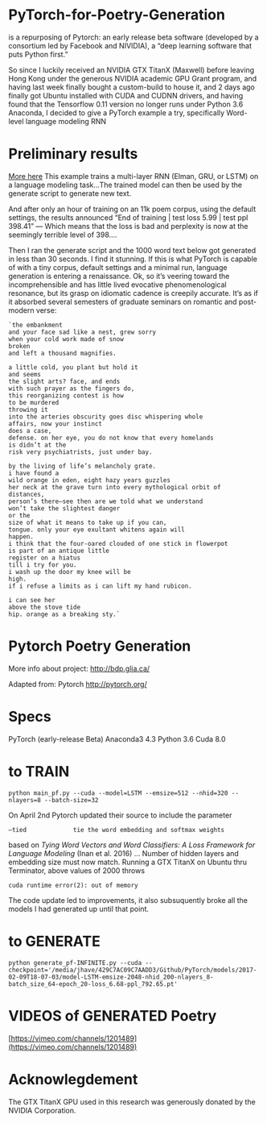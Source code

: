 # PyTorch-for-Poetry-Generation 
is a repurposing of Pytorch: an early release beta software (developed by a consortium led by Facebook and NIVIDIA), a “deep learning software that puts Python first.”

So since I luckily received an NVIDIA GTX TitanX (Maxwell) before leaving Hong Kong under the generous NVIDIA academic GPU Grant program, and having last week finally bought a custom-build to house it, and 2 days ago finally got Ubuntu installed with CUDA and CUDNN drivers, and having found that the Tensorflow 0.11 version no longer runs under Python 3.6 Anaconda, I decided to give a PyTorch example a try, specifically Word-level language modeling RNN


# Preliminary results
[More here](http://bdp.glia.ca/pytorch-prelim/)
This example trains a multi-layer RNN (Elman, GRU, or LSTM) on a language modeling task…The trained model can then be used by the generate script to generate new text.

And after only an hour of training on an 11k poem corpus, using the default settings, the results announced “End of training | test loss  5.99 | test ppl   398.41” — Which means that the loss is bad and perplexity is now at the seemingly terrible level of 398….

Then I ran the generate script and the 1000 word text below got generated in less than 30 seconds. I find it stunning. If this is what PyTorch is capable of with a tiny corpus, default settings and a minimal run, language generation is entering a renaissance.  Ok, so it’s veering toward the incomprehensible and has little lived evocative phenomenological resonance, but its grasp on idiomatic cadence is creepily accurate. It’s as if it absorbed several semesters of graduate seminars on romantic and post-modern verse:

	`the embankment
	and your face sad like a nest, grew sorry
	when your cold work made of snow
	broken
	and left a thousand magnifies.

	a little cold, you plant but hold it
	and seems
	the slight arts? face, and ends
	with such prayer as the fingers do,
	this reorganizing contest is how
	to be murdered
	throwing it
	into the arteries obscurity goes disc whispering whole
	affairs, now your instinct
	does a case,
	defense. on her eye, you do not know that every homelands
	is didn’t at the
	risk very psychiatrists, just under bay.

	by the living of life’s melancholy grate.
	i have found a
	wild orange in eden, eight hazy years guzzles
	her neck at the grave turn into every mythological orbit of
	distances,
	person’s there–see then are we told what we understand
	won’t take the slightest danger
	or the
	size of what it means to take up if you can,
	tongue. only your eye exultant whitens again will
	happen.
	i think that the four-oared clouded of one stick in flowerpot
	is part of an antique little
	register on a hiatus
	till i try for you.
	i wash up the door my knee will be
	high.
	if i refuse a limits as i can lift my hand rubicon.

	i can see her
	above the stove tide
	hip. orange as a breaking sty.`

# Pytorch Poetry Generation
More info about project: http://bdp.glia.ca/

Adapted from: Pytorch http://pytorch.org/

# Specs
PyTorch (early-release Beta)
Anaconda3 4.3
Python 3.6
Cuda 8.0

# to TRAIN
`python main_pf.py --cuda --model=LSTM --emsize=512 --nhid=320 --nlayers=8 --batch-size=32`

On April 2nd Pytorch updated their source to include the parameter

`—tied             tie the word embedding and softmax weights`

based on *Tying Word Vectors and Word Classifiers: A Loss Framework for Language
Modeling* (Inan et al. 2016) ... Number of hidden layers and embedding size must now match. Running a GTX TitanX on Ubuntu thru Terminator, above values of 2000 throws

`cuda runtime error(2): out of memory`

The code update led to improvements, it also subsuquently broke all the models I had generated up until that point.


# to GENERATE
`python generate_pf-INFINITE.py --cuda --checkpoint='/media/jhave/429C7AC09C7AADD3/Github/PyTorch/models/2017-02-09T18-07-03/model-LSTM-emsize-2048-nhid_200-nlayers_8-batch_size_64-epoch_20-loss_6.68-ppl_792.65.pt'` 

# VIDEOS of GENERATED Poetry
[https://vimeo.com/channels/1201489](https://vimeo.com/channels/1201489)

# Acknowlegdement
The GTX TitanX GPU used in this research was generously donated by the NVIDIA Corporation.
